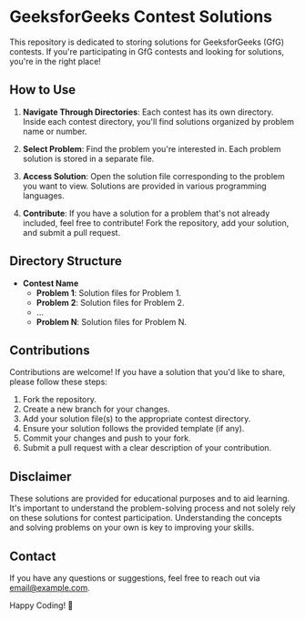 # GeeksforGeeks Contest Solutions

This repository is dedicated to storing solutions for GeeksforGeeks (GfG) contests. If you're participating in GfG contests and looking for solutions, you're in the right place! 

## How to Use

1. **Navigate Through Directories**: Each contest has its own directory. Inside each contest directory, you'll find solutions organized by problem name or number.

2. **Select Problem**: Find the problem you're interested in. Each problem solution is stored in a separate file.

3. **Access Solution**: Open the solution file corresponding to the problem you want to view. Solutions are provided in various programming languages.

4. **Contribute**: If you have a solution for a problem that's not already included, feel free to contribute! Fork the repository, add your solution, and submit a pull request.

## Directory Structure

- **Contest Name**
  - **Problem 1**: Solution files for Problem 1.
  - **Problem 2**: Solution files for Problem 2.
  - ...
  - **Problem N**: Solution files for Problem N.

## Contributions

Contributions are welcome! If you have a solution that you'd like to share, please follow these steps:

1. Fork the repository.
2. Create a new branch for your changes.
3. Add your solution file(s) to the appropriate contest directory.
4. Ensure your solution follows the provided template (if any).
5. Commit your changes and push to your fork.
6. Submit a pull request with a clear description of your contribution.

## Disclaimer

These solutions are provided for educational purposes and to aid learning. It's important to understand the problem-solving process and not solely rely on these solutions for contest participation. Understanding the concepts and solving problems on your own is key to improving your skills.

## Contact

If you have any questions or suggestions, feel free to reach out via [email@example.com](sagarjha0999@gmail.com).

Happy Coding! 🚀

